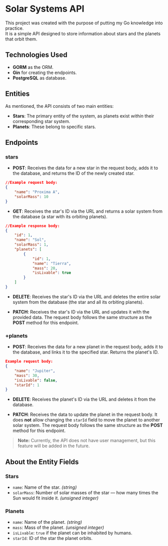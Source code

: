 # Solar Systems API

This project was created with the purpose of putting my Go knowledge into practice.  
It is a simple API designed to store information about stars and the planets that orbit them.

## Technologies Used
- **GORM** as the ORM.
- **Gin** for creating the endpoints.
- **PostgreSQL** as database.

## Entities
As mentioned, the API consists of two main entities:

- **Stars**: The primary entity of the system, as planets exist *within* their corresponding star system.  
- **Planets**: These belong to specific stars.

## Endpoints

### **stars**
- **POST**: Receives the data for a new star in the request body, adds it to the database, and returns the ID of the newly created star.  
```json
//Example request body:
{
    "name": "Proxima A",
    "solarMass": 10
}
```
- **GET**: Receives the star's ID via the URL and returns a solar system from the database (a star with its orbiting planets).  
```json
//Example response body:
{
    "id": 1,
    "name": "Sol",
    "solarMass": 1,
    "planets": [
        {
            "id": 1,
            "name": "Tierra",
            "mass": 20,
            "isLivable": true
        }
    ]
}
```
- **DELETE**: Receives the star's ID via the URL and deletes the entire solar system from the database (the star and all its orbiting planets).

- **PATCH**: Receives the star's ID via the URL and updates it with the provided data. The request body follows the same structure as the **POST** method for this endpoint.

### +planets

- **POST**: Receives the data for a new planet in the request body, adds it to the database, and links it to the specified star. Returns the planet's ID.  
```json
Example request body:
{
    "name": "Jupiter",
    "mass": 30,
    "isLivable": false,
    "starId": 1
}
```
- **DELETE**: Receives the planet's ID via the URL and deletes it from the database.

- **PATCH**: Receives the data to update the planet in the request body. It does **not** allow changing the `starId` field to move the planet to another solar system. The request body follows the same structure as the **POST** method for this endpoint.


> **Note:** Currently, the API does not have user management, but this feature will be added in the future.

## About the Entity Fields

### Stars
- `name`: Name of the star. *(string)*
- `solarMass`: Number of solar masses of the star — how many times the Sun would fit inside it. *(unsigned integer)*

### Planets
- `name`: Name of the planet. *(string)*
- `mass`: Mass of the planet. *(unsigned integer)*
- `isLivable`: `true` if the planet can be inhabited by humans.
- `starId`: ID of the star the planet orbits.
